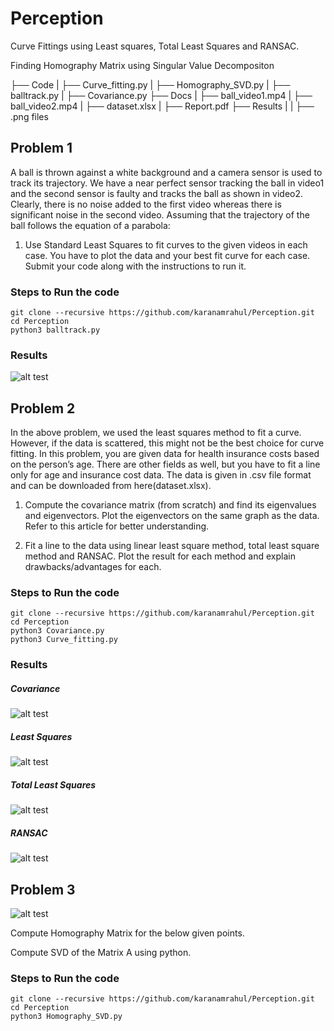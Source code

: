 # Perception


Curve Fittings using Least squares, Total Least Squares and RANSAC.

Finding Homography Matrix using Singular Value Decompositon


├── Code
|  ├── Curve_fitting.py
|  ├── Homography_SVD.py
|  ├── balltrack.py
|  ├── Covariance.py
├── Docs
|  ├── ball_video1.mp4
|  ├── ball_video2.mp4
|  ├── dataset.xlsx
|  ├── Report.pdf
├── Results
|  |  ├── .png files

## Problem 1

A ball is thrown against a white background and a camera sensor is used to track its
trajectory. We have a near perfect sensor tracking the ball in video1 and the second
sensor is faulty and tracks the ball as shown in video2. Clearly, there is no noise added
to the first video whereas there is significant noise in the second video. Assuming that
the trajectory of the ball follows the equation of a parabola:

1. Use Standard Least Squares to fit curves to the given videos in each case. You
have to plot the data and your best fit curve for each case. Submit your code
along with the instructions to run it.



### Steps to Run the code

```
git clone --recursive https://github.com/karanamrahul/Perception.git 
cd Perception
python3 balltrack.py 

```

### Results

![alt test](https://github.com/karanamrahul/Perception/results/ball.png )


## Problem 2
In the above problem, we used the least squares method to fit a curve. However, if the
data is scattered, this might not be the best choice for curve fitting. In this problem, you
are given data for health insurance costs based on the person’s age. There are other
fields as well, but you have to fit a line only for age and insurance cost data. The data is
given in .csv file format and can be downloaded from here(dataset.xlsx).

1. Compute the covariance matrix (from scratch) and find its eigenvalues and
eigenvectors. Plot the eigenvectors on the same graph as the data. Refer to this
article for better understanding. 

2. Fit a line to the data using linear least square method, total least square method
and RANSAC. Plot the result for each method and explain
drawbacks/advantages for each. 


### Steps to Run the code

```
git clone --recursive https://github.com/karanamrahul/Perception.git 
cd Perception
python3 Covariance.py 
python3 Curve_fitting.py

```
### Results

##### Covariance 
![alt test](https://github.com/karanamrahul/Perception/results/covariance.png )
##### Least Squares 
![alt test](https://github.com/karanamrahul/Perception/results/LS.png )
##### Total Least Squares 
![alt test](https://github.com/karanamrahul/Perception/results/TLS.png )
##### RANSAC
![alt test](https://github.com/karanamrahul/Perception/results/RANSAC.png )


## Problem 3
![alt test](https://github.com/karanamrahul/Perception/docs/homography.png )

Compute Homography Matrix for the below given points.

Compute SVD of the Matrix A using python.

### Steps to Run the code

```
git clone --recursive https://github.com/karanamrahul/Perception.git 
cd Perception
python3 Homography_SVD.py 


```